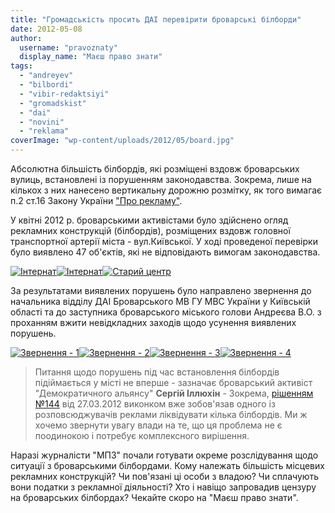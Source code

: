 ```yaml
---
title: "Громадськість просить ДАІ перевірити броварські білборди"
date: 2012-05-08
author: 
  username: "pravoznaty"
  display_name: "Маєш право знати"
tags: 
  - "andreyev"
  - "bilbordi"
  - "vibir-redaktsiyi"
  - "gromadskist"
  - "dai"
  - "novini"
  - "reklama"
coverImage: "wp-content/uploads/2012/05/board.jpg"
---
```


Абсолютна більшість білбордів, які розміщені вздовж броварських вулиць, встановлені із порушенням законодавства. Зокрема, лише на кількох з них нанесено вертикальну дорожню розмітку, як того вимагає п.2 ст.16 Закону України ["Про рекламу"](https://zakon2.rada.gov.ua/laws/show/270/96-%D0%B2%D1%80 "Закон України \"Про рекламу\"").

У квітні 2012 р. броварськими активістами було здійснено огляд рекламних конструкцій (білбордів), розміщених вздовж головної транспортної артерії міста - вул.Київської. У ході проведеної перевірки було виявлено 47 об'єктів, які не відповідають вимогам законодавства.

[![](https://mpz.brovary.org/wp-content/uploads/2012/05/IMAG0940.jpg "Інтернат")](https://mpz.brovary.org/wp-content/uploads/2012/05/IMAG0940.jpg)[![](https://mpz.brovary.org/wp-content/uploads/2012/05/IMAG0941.jpg "Інтернат")](https://mpz.brovary.org/wp-content/uploads/2012/05/IMAG0941.jpg)[![](https://mpz.brovary.org/wp-content/uploads/2012/05/IMAG0950.jpg "Старий центр")](https://mpz.brovary.org/wp-content/uploads/2012/05/IMAG0950.jpg)

<!--more--> За результатами виявлених порушень було направлено звернення до начальника відділу ДАІ Броварського МВ ГУ МВС України у Київській області та до заступника броварського міського голови Андреєва В.О. з проханням вжити невідкладних заходів щодо усунення виявлених порушень.

[![](https://mpz.brovary.org/wp-content/uploads/2012/05/Zvernennya-1.jpg "Звернення - 1")](https://mpz.brovary.org/wp-content/uploads/2012/05/Zvernennya-1.jpg)[![](https://mpz.brovary.org/wp-content/uploads/2012/05/Zvernennya-2.jpg "Звернення - 2")](https://mpz.brovary.org/wp-content/uploads/2012/05/Zvernennya-2.jpg)[![](https://mpz.brovary.org/wp-content/uploads/2012/05/Zvernennya-3.jpg "Звернення - 3")](https://mpz.brovary.org/wp-content/uploads/2012/05/Zvernennya-3.jpg)[![](https://mpz.brovary.org/wp-content/uploads/2012/05/Zvernennya-4.jpg "Звернення - 4")](https://mpz.brovary.org/wp-content/uploads/2012/05/Zvernennya-4.jpg)

> Питання щодо порушень під час встановлення білбордів підіймається у місті не вперше - зазначає броварський активіст "Демократичного альянсу" **Сергій Іллюхін** - Зокрема, [рішенням №144](https://docs.brovary.org/p1077/27.03.2012/144 "Рішення виконкому") від 27.03.2012 виконком вже зобов'язав одного із розповсюджувачів реклами ліквідувати кілька білбордів. Ми ж хочемо звернути увагу влади на те, що ця проблема не є поодинокою і потребує комплексного вирішення.

Наразі журналісти "МПЗ" почали готувати окреме розслідування щодо ситуації з броварськими білбордами. Кому належать більшість місцевих рекламних конструкцій? Чи пов'язані ці особи з владою? Чи сплачують вони податки з рекламної діяльності? Хто і навіщо запровадив цензуру на броварських білбордах? Чекайте скоро на "Маєш право знати".
